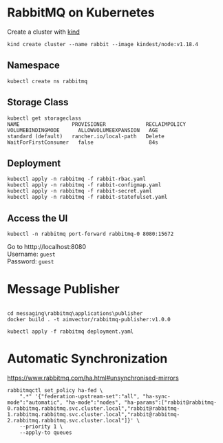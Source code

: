 # RabbitMQ on Kubernetes

Create a cluster with [kind](https://kind.sigs.k8s.io/docs/user/quick-start/)

```
kind create cluster --name rabbit --image kindest/node:v1.18.4
```

## Namespace

```
kubectl create ns rabbitmq
```

## Storage Class

```
kubectl get storageclass
NAME                 PROVISIONER             RECLAIMPOLICY   VOLUMEBINDINGMODE      ALLOWVOLUMEEXPANSION   AGE
standard (default)   rancher.io/local-path   Delete          WaitForFirstConsumer   false                  84s
```

## Deployment

```
kubectl apply -n rabbitmq -f rabbit-rbac.yaml
kubectl apply -n rabbitmq -f rabbit-configmap.yaml
kubectl apply -n rabbitmq -f rabbit-secret.yaml
kubectl apply -n rabbitmq -f rabbit-statefulset.yaml
```

## Access the UI

```
kubectl -n rabbitmq port-forward rabbitmq-0 8080:15672
```
Go to htttp://localhost:8080 <br/>
Username: `guest` <br/>
Password: `guest` <br/>

# Message Publisher

```

cd messaging\rabbitmq\applications\publisher
docker build . -t aimvector/rabbitmq-publisher:v1.0.0

kubectl apply -f rabbitmq deployment.yaml
```

# Automatic Synchronization

https://www.rabbitmq.com/ha.html#unsynchronised-mirrors

```
rabbitmqctl set_policy ha-fed \
    ".*" '{"federation-upstream-set":"all", "ha-sync-mode":"automatic", "ha-mode":"nodes", "ha-params":["rabbit@rabbitmq-0.rabbitmq.rabbitmq.svc.cluster.local","rabbit@rabbitmq-1.rabbitmq.rabbitmq.svc.cluster.local","rabbit@rabbitmq-2.rabbitmq.rabbitmq.svc.cluster.local"]}' \
    --priority 1 \
    --apply-to queues
```